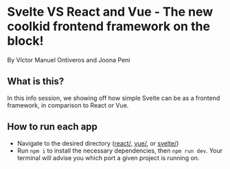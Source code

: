 # Svelte VS React and Vue - The new coolkid frontend framework on the block!
By Víctor Manuel Ontiveros and Joona Peni

## What is this?
In this info session, we showing off how simple Svelte can be as a frontend framework, in comparison to React or Vue. 

## How to run each app
- Navigate to the desired directory ([react/](/react/), [vue/](/vue/), or [svelte/](/svelte/))
- Run `npm i` to install the necessary dependencies, then `npm run dev`. Your terminal will advise you which port a given project is running on.